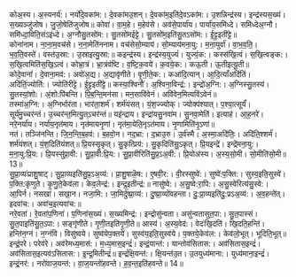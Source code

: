 

  
कोअ॒स्य। अ॒स्यनर्य॑:। नर्यो॑दे॒वका॑म:। दे॒वका॑मउ॒शन्। दे॒वका॑म॒इति॑दे॒वऽका॑म:। उ॒शन्निन्द्र॑स्य। इन्द्र॑स्यस॒ख्यं। स॒ख्यञ्जु॑जोष। जु॒जो॒षेति॑जुजोष॥ कोवा॑। वा॒म॒हे। म॒हेव॑से। अव॑से॒पार्या॑य। पार्या॑य॒समि॑ध्दे। समि॑ध्देअ॒ग्नौ। समि॑ध्दा॒विति॒संऽइ॑ध्दे। अ॒ग्नौसु॒तसो॑म:। सु॒तसो॑मईट्टे। सु॒तसो॑म॒इति॑सु॒तऽसो॑म:। ई॒ट्ट॒इती॑ट्टे॥  
कोना॑नाम। ना॒ना॒म॒वच॑से। न॒ना॒मेति॑ननाम। वच॑सेसो॒म्याय॑। सो॒म्याय॑मना॒यु:। म॒ना॒युर्वा॑। वा॒भ॒व॒ति॒। भ॒व॒ति॒वस्ते॑। वस्त॑उ॒स्रा:। उ॒स्राइत्यु॒स्रा:॥ कइन्द्र॑स्य। इन्द्र॑स्य॒युज्यं॑। युज्यं॒क:। कस्स॑खि॒त्वं। स॒खि॒त्वङ्क:। स॒खि॒त्वमिति॑स॒खि॒ऽत्वं। कोभ्रा॒त्रं। भ्रा॒त्रंव॑ष्टि। व॒ष्टि॒क॒वये॑। क॒वये॒क:। कऊ॒ती। ऊ॒तीइत्यू॒ती॥  
कोदे॒वानां॑। दे॒वाना॒मव॑:। अवो॑अ॒द्य। अ॒द्यावृ॑णीते। वृ॒णी॒ते॒क:। कआ॑दि॒त्यान्। आ॒दि॒त्याँअदि॑तिं। अदि॑तिं॒ज्योति॑:। ज्योति॑रीट्टॆ। ई॒ट्ट॒इती॑ट्टे॥ कस्या॒श्विनौ॑। अ॒श्विना॒विन्द्र॑:। इन्द्रो॑अ॒ग्नि:। अ॒ग्निस्सु॒तस्य॑। सु॒तस्यां॒शो:। अं॒शो:पि॑बन्ति। पि॒ब॒न्ति॒मन॑सा। मन॒सावि॑वेनं। अवि॑वेन॒मित्यवि॑ऽवेनं॥  
तस्मा॑अ॒ग्नि:। अ॒ग्निर्भार॑ता। भार॑ता॒शर्म॑। शर्म॑यंसत्। यं॒श॒ज्ज्योक्। ज्योक्प॑श्यात्। प॒श्या॒त्सूर्यं॑। सूर्य॑मु॒च्चर॑न्तं। उ॒च्चर॑न्त॒मित्यु॒त्ऽचर॑न्तं॥ यइ॑न्द्राय। इन्द्रा॑यसु॒नवा॑म। सु॒नवा॒मेति॑। इत्याह॑। आ॒ह॒नरे॑। नरे॒नर्या॑य। नर्या॑य॒नृत॑माय। नृत॑मायनृ॒णां। नृत॑मा॒येति॒नृऽत॑माय। नृ॒णामिति॑नृ॒ऽणां॥  
नतं। तञ्जि॑नन्ति। जि॒न॒न्ति॒ब॒हव॑:। ब॒हवो॒न। नद॒भ्रा:। द॒भ्राउ॒रु। उ॒र्व॑स्मै। अ॒स्मा॒अदि॑तिः॒। अदि॑ति॒श्शर्म॑। शर्म॑यंशत्। यं॒श॒दिति॑यंशत्॥ प्रि॒यस्सृ॒कृत्। सु॒कृत्प्रिय॑:। सु॒कृदिति॑सु॒ऽकृत्। प्रि॒यइन्द्रे॑। इन्द्रे॑मना॒यु:। म॒ना॒यु:प्रि॒य:। प्रि॒यस्सु॑प्रा॒वी:। सु॒प्रा॒वी:प्रि॒य:। सु॒प्रा॒वीरिति॑सु॒प्र॒ऽअ॒वी:। प्रि॒योअ॑स्य। अ॒स्य॒सो॒मी। सो॒मीति॑सो॒मी॥ 13॥  
सु॒प्रा॒व्यः॑प्राशु॒षाट्। सु॒प्रा॒व्यइति॑सु॒प्र॒ऽअ॒व्य॑:। प्रा॒शु॒षाळॆ॒ष:। ए॒षवी॒र:। वी॒रस्सुष्वे॑:। सुष्वे॑:प॒क्ति:। सुस्व॒इति॒सुस्वे॑। प॒क्ति:कृ॑णुते। कृ॒णु॒ते॒केव॑ला। केव॒लेन्द्र॑:। इन्द्र॒इतीन्द्र॑:॥ नासु॑ष्वे:। अ॒सु॒ष्वे:रा॒पि:। अ॒सु॒स्वेरित्य॑सु॒स्वे:। आ॒पिर्न। नसखा॑। सखा॒न। नजा॒मि:। जा॒मिर्दु॑ष्प्रा॒व्य॑:। दु॒ष्प्रा॒व्यो॑वहन्ता। दु॒:प्रा॒व्यइति॑दु॒:प्रऽअ॒व्य॑:। अ॒व॒हन्ते॑त्। इदवा॑च:। अवा॑च॒इत्यवा॑च:॥  
नरे॒वता॑। रे॒वता॑प॒णिना॑। प॒णिना॑स॒ख्यं। स॒ख्यमिन्द्र॑:। इन्द्रोसु॑न्वता। असु॑न्वतासुत॒पा:। सु॒त॒पास्सं। सु॒त॒पाइति॑सु॒त॒ऽपा:। सङ्गृ॑णीते। गृ॒णी॒तइति॑गृ॒णी॒ते॥ आस्य॑। अ॒स्य॒वेद॑:। वेदः॑खि॒दति॑। खि॒दति॒हन्ति॑। हन्ति॑न॒ग्नं। न॒ग्नंवि। विसु॑ष्वये। सुष्व॑येप॒क्तये॑। सुस्व॑य॒इति॒सुस्व॑ये। प॒क्तये॒केव॑ल:। केव॑लो॒भूत्। भूदिति॒भूत्॥  
इन्द्रं॒परे। परेव॑रे। अव॑रेमध्य॒मास॑:। म॒ध्य॒मास॒इन्द्रं॑। इन्द्रं॒यान्त॑:। यान्तोव॑सितास:। अव॑सितास॒इन्द्रं॑। अव॑सितास॒इत्यव॑ऽसितास:। इ॒न्द्र॒मितीन्द्रं॑॥ इन्द्रं॑क्षि॒यन्त॑:। क्षि॒यन्त॑उ॒त। उ॒तयुध्य॑माना:। युध्य॑माना॒इन्द्रं॑। इन्द्रं॒नर॑:। नरो॑वाज॒यन्त॑:। वा॒ज॒यन्तो॑हवन्ते। ह॒व॒न्त॒इति॑हवन्ते॥ 14॥  
